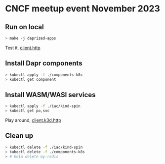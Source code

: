 # CNCF meetup event November 2023

## Run on local

```sh
> make -j daprized-apps
```

Test it, [client.http](client.http)

## Install Dapr components

```sh
> kubectl apply -f ./components-k8s
> kubectl get component
```

## Install WASM/WASI services

```sh
> kubectl apply -f ./iac/kind-spin
> kubectl get po,svc
```

Play around, [client.k3d.http](client.k3d.http)

## Clean up

```sh
> kubectl delete -f ./iac/kind-spin
> kubectl delete -f ./components-k8s
> # helm delete my-redis
```
